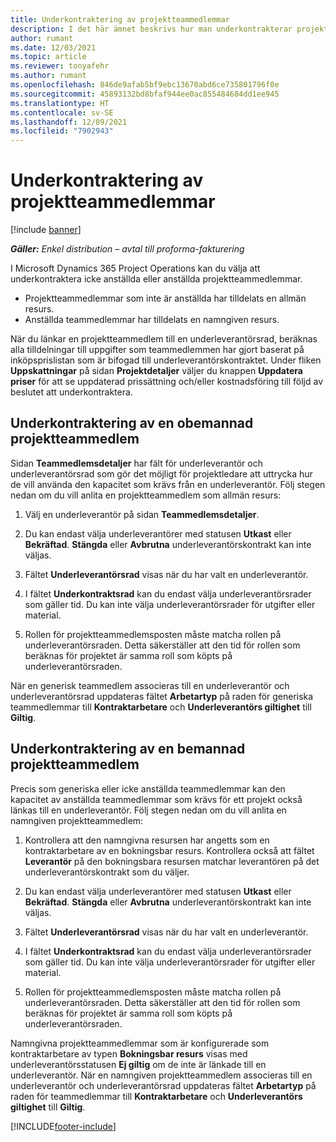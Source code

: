 ```yaml
---
title: Underkontraktering av projektteammedlemmar
description: I det här ämnet beskrivs hur man underkontrakterar projektteammedlemmar i Microsoft Dynamics 365 Project Operations.
author: rumant
ms.date: 12/03/2021
ms.topic: article
ms.reviewer: tonyafehr
ms.author: rumant
ms.openlocfilehash: 846de9afab5bf9ebc13670abd6ce735801796f0e
ms.sourcegitcommit: 45893132bd8bfaf944ee0ac855484684dd1ee945
ms.translationtype: HT
ms.contentlocale: sv-SE
ms.lasthandoff: 12/09/2021
ms.locfileid: "7902943"
---
```

# <a name="subcontracting-project-team-members"></a>Underkontraktering av projektteammedlemmar

[!include [banner](../../includes/dataverse-preview.md)]

_**Gäller:** Enkel distribution – avtal till proforma-fakturering_

I Microsoft Dynamics 365 Project Operations kan du välja att underkontraktera icke anställda eller anställda projektteammedlemmar.

- Projektteammedlemmar som inte är anställda har tilldelats en allmän resurs.
- Anställda teammedlemmar har tilldelats en namngiven resurs.

När du länkar en projektteammedlem till en underleverantörsrad, beräknas alla tilldelningar till uppgifter som teammedlemmen har gjort baserat på inköpsprislistan som är bifogad till underleverantörskontraktet.  Under fliken **Uppskattningar** på sidan **Projektdetaljer** väljer du knappen **Uppdatera priser** för att se uppdaterad prissättning och/eller kostnadsföring till följd av beslutet att underkontraktera. 

## <a name="subcontracting-an-unstaffed-project-team-member"></a>Underkontraktering av en obemannad projektteammedlem
Sidan **Teammedlemsdetaljer** har fält för underleverantör och underleverantörsrad som gör det möjligt för projektledare att uttrycka hur de vill använda den kapacitet som krävs från en underleverantör. Följ stegen nedan om du vill anlita en projektteammedlem som allmän resurs:

1.  Välj en underleverantör på sidan **Teammedlemsdetaljer**.

2.  Du kan endast välja underleverantörer med statusen **Utkast** eller **Bekräftad**. **Stängda** eller **Avbrutna** underleverantörskontrakt kan inte väljas. 

3.  Fältet **Underleverantörsrad** visas när du har valt en underleverantör.

4.  I fältet **Underkontraktsrad** kan du endast välja underleverantörsrader som gäller tid. Du kan inte välja underleverantörsrader för utgifter eller material.

5.  Rollen för projektteammedlemsposten måste matcha rollen på underleverantörsraden. Detta säkerställer att den tid för rollen som beräknas för projektet är samma roll som köpts på underleverantörsraden. 

När en generisk teammedlem associeras till en underleverantör och underleverantörsrad uppdateras fältet **Arbetartyp** på raden för generiska teammedlemmar till **Kontraktarbetare** och **Underleverantörs giltighet** till **Giltig**.

## <a name="subcontracting-a-staffed-project-team-member"></a>Underkontraktering av en bemannad projektteammedlem
Precis som generiska eller icke anställda teammedlemmar kan den kapacitet av anställda teammedlemmar som krävs för ett projekt också länkas till en underleverantör. Följ stegen nedan om du vill anlita en namngiven projektteammedlem:

1.  Kontrollera att den namngivna resursen har angetts som en kontraktarbetare av en bokningsbar resurs. Kontrollera också att fältet **Leverantör** på den bokningsbara resursen matchar leverantören på det underleverantörskontrakt som du väljer. 

2.  Du kan endast välja underleverantörer med statusen **Utkast** eller **Bekräftad**. **Stängda** eller **Avbrutna** underleverantörskontrakt kan inte väljas. 

3.  Fältet **Underleverantörsrad** visas när du har valt en underleverantör.

4.  I fältet **Underkontraktsrad** kan du endast välja underleverantörsrader som gäller tid. Du kan inte välja underleverantörsrader för utgifter eller material.

5.  Rollen för projektteammedlemsposten måste matcha rollen på underleverantörsraden. Detta säkerställer att den tid för rollen som beräknas för projektet är samma roll som köpts på underleverantörsraden. 

Namngivna projektteammedlemmar som är konfigurerade som kontraktarbetare av typen **Bokningsbar resurs** visas med underleverantörsstatusen **Ej giltig** om de inte är länkade till en underleverantör. När en namngiven projektteammedlem associeras till en underleverantör och underleverantörsrad uppdateras fältet **Arbetartyp** på raden för teammedlemmar till **Kontraktarbetare** och **Underleverantörs giltighet** till **Giltig**.

[!INCLUDE[footer-include](../../includes/footer-banner.md)]
